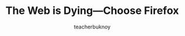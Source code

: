 ---
title: "The Web is Dying—Choose Firefox"
description: 
image: /posts/homosexuality-wrong/cover.jpg
author: teacherbuknoy
category: opinion
language: en-US
eleventyExcludeFromCollections: true
---